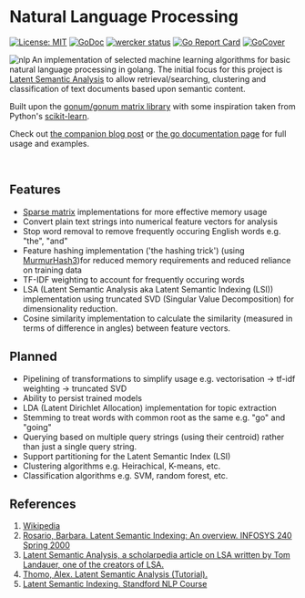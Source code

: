 # Natural Language Processing 
[![License: MIT](https://img.shields.io/badge/License-MIT-yellow.svg)](https://opensource.org/licenses/MIT) 
[![GoDoc](https://godoc.org/github.com/james-bowman/nlp?status.svg)](https://godoc.org/github.com/james-bowman/nlp) 
[![wercker status](https://app.wercker.com/status/33d6c1400cca054635f46a8f44c14c42/s/master "wercker status")](https://app.wercker.com/project/byKey/33d6c1400cca054635f46a8f44c14c42) 
[![Go Report Card](https://goreportcard.com/badge/github.com/james-bowman/nlp)](https://goreportcard.com/report/github.com/james-bowman/nlp) 
[![GoCover](https://gocover.io/_badge/github.com/james-bowman/nlp)](https://gocover.io/github.com/james-bowman/nlp) 
<!--[![Sourcegraph Badge](https://sourcegraph.com/github.com/james-bowman/nlp/-/badge.svg)](https://sourcegraph.com/github.com/james-bowman/nlp?badge)-->

<img src="https://github.com/james-bowman/nlp/raw/master/Gophers.008.crop.png" alt="nlp" align="left" />

An implementation of selected machine learning algorithms for basic natural language processing in golang.  The initial focus for this project is [Latent Semantic Analysis](https://en.wikipedia.org/wiki/Latent_semantic_analysis) to allow retrieval/searching, clustering and classification of text documents based upon semantic content.

Built upon the [gonum/gonum matrix library](https://github.com/gonum/gonum) with some inspiration taken from Python's [scikit-learn](http://scikit-learn.org/stable/).

Check out [the companion blog post](http://www.jamesbowman.me/post/semantic-analysis-of-webpages-with-machine-learning-in-go/) or [the go documentation page](https://godoc.org/github.com/james-bowman/nlp) for full usage and examples.

<br clear="all"/>

## Features

* [Sparse matrix](http://github.com/james-bowman/sparse) implementations for more effective memory usage
* Convert plain text strings into numerical feature vectors for analysis
* Stop word removal to remove frequently occuring English words e.g. "the", "and"
* Feature hashing implementation ('the hashing trick') (using [MurmurHash3](http://github.com/spaolacci/murmur3))for reduced memory requirements and reduced reliance on training data
* TF-IDF weighting to account for frequently occuring words
* LSA (Latent Semantic Analysis aka Latent Semantic Indexing (LSI)) implementation using truncated SVD (Singular Value Decomposition) for dimensionality reduction.
* Cosine similarity implementation to calculate the similarity (measured in terms of difference in angles) between feature vectors.

## Planned

* Pipelining of transformations to simplify usage e.g. vectorisation -> tf-idf weighting -> truncated SVD
* Ability to persist trained models
* LDA (Latent Dirichlet Allocation) implementation for topic extraction
* Stemming to treat words with common root as the same e.g. "go" and "going"
* Querying based on multiple query strings (using their centroid) rather than just a single query string.
* Support partitioning for the Latent Semantic Index (LSI)
* Clustering algorithms e.g. Heirachical, K-means, etc.
* Classification algorithms e.g. SVM, random forest, etc.

## References

1. [Wikipedia](https://en.wikipedia.org/wiki/Latent_semantic_analysis)
1. [Rosario, Barbara. Latent Semantic Indexing: An overview. INFOSYS 240 Spring 2000](http://people.ischool.berkeley.edu/~rosario/projects/LSI.pdf)
1. [Latent Semantic Analysis, a scholarpedia article on LSA written by Tom Landauer, one of the creators of LSA.](http://www.scholarpedia.org/article/Latent_semantic_analysis)
1. [Thomo, Alex. Latent Semantic Analysis (Tutorial).](http://webhome.cs.uvic.ca/~thomo/svd.pdf)
1. [Latent Semantic Indexing. Standford NLP Course](http://nlp.stanford.edu/IR-book/html/htmledition/latent-semantic-indexing-1.html)